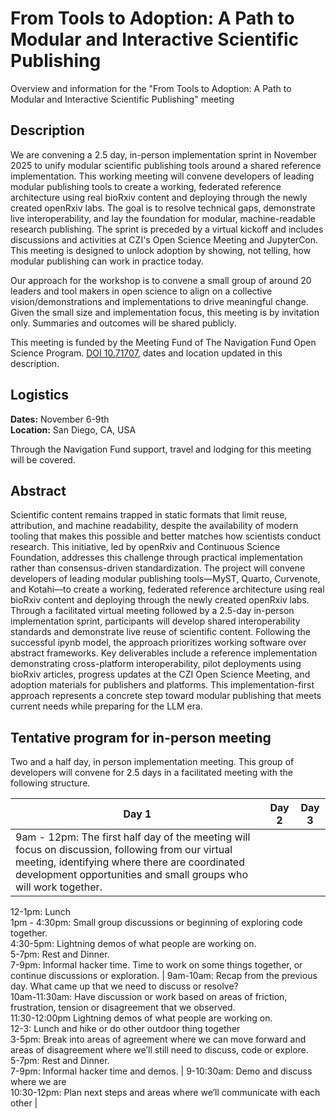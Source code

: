 # From Tools to Adoption: A Path to Modular and Interactive Scientific Publishing

Overview and information for the "From Tools to Adoption: A Path to Modular and Interactive Scientific Publishing" meeting

## Description

We are convening a 2.5 day, in-person implementation sprint in November 2025 to unify modular scientific publishing tools around a shared reference implementation. This working meeting will convene developers of leading modular publishing tools to create a working, federated reference architecture using real bioRxiv content and deploying through the newly created openRxiv labs. The goal is to resolve technical gaps, demonstrate live interoperability, and lay the foundation for modular, machine-readable research publishing. The sprint is preceded by a virtual kickoff and includes discussions and activities at CZI's Open Science Meeting and JupyterCon. This meeting is designed to unlock adoption by showing, not telling, how modular publishing can work in practice today.

Our approach for the workshop is to convene a small group of around 20 leaders and tool makers in open science to align on a collective vision/demonstrations and implementations to drive meaningful change. Given the small size and implementation focus, this meeting is by invitation only. Summaries and outcomes will be shared publicly. 

This meeting is funded by the Meeting Fund of The Navigation Fund Open Science Program. [DOI 10.71707](https://commons.datacite.org/doi.org/10.71707/gn91-ka32), dates and location updated in this description. 

## Logistics

**Dates:** November 6-9th  
**Location:** San Diego, CA, USA

Through the Navigation Fund support, travel and lodging for this meeting will be covered.

## Abstract
Scientific content remains trapped in static formats that limit reuse, attribution, and machine readability, despite the availability of modern tooling that makes this possible and better matches how scientists conduct research. This initiative, led by openRxiv and Continuous Science Foundation, addresses this challenge through practical implementation rather than consensus-driven standardization. The project will convene developers of leading modular publishing tools—MyST, Quarto, Curvenote, and Kotahi—to create a working, federated reference architecture using real bioRxiv content and deploying through the newly created openRxiv labs. Through a facilitated virtual meeting followed by a 2.5-day in-person implementation sprint, participants will develop shared interoperability standards and demonstrate live reuse of scientific content. Following the successful ipynb model, the approach prioritizes working software over abstract frameworks. Key deliverables include a reference implementation demonstrating cross-platform interoperability, pilot deployments using bioRxiv articles, progress updates at the CZI Open Science Meeting, and adoption materials for publishers and platforms. This implementation-first approach represents a concrete step toward modular publishing that meets current needs while preparing for the LLM era.

## Tentative program for in-person meeting

Two and a half day, in person implementation meeting. This group  of developers will convene for 2.5 days in a facilitated meeting with the following structure.

| Day 1 | Day 2 | Day 3 |
| --- | --- | --- |
| 9am - 12pm: The first half day of the meeting will focus on discussion, following from our virtual meeting, identifying where there are coordinated development opportunities and small groups who will work together.  
12-1pm: Lunch  
1pm - 4:30pm: Small group discussions or beginning of exploring code together.   
4:30-5pm: Lightning demos of what people are working on.  
5-7pm: Rest and Dinner.  
7-9pm: Informal hacker time. Time to work on some things together, or continue discussions or exploration. | 9am-10am: Recap from the previous day. What came up that we need to discuss or resolve?   
10am-11:30am: Have discussion or work based on areas of friction, frustration, tension or disagreement that we observed.  
11:30-12:00pm Lightning demos of what people are working on.  
12-3: Lunch and hike or do other outdoor thing together  
3-5pm: Break into areas of agreement where we can move forward and areas of disagreement where we’ll still need to discuss, code or explore.  
5-7pm: Rest and Dinner.  
7-9pm: Informal hacker time and demos. | 9-10:30am: Demo and discuss where we are  
10:30-12pm: Plan next steps and areas where we’ll communicate with each other  | 

